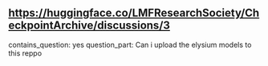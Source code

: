 ## https://huggingface.co/LMFResearchSociety/CheckpointArchive/discussions/3

contains_question: yes
question_part: Can i upload the elysium models to this reppo